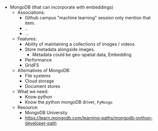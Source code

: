 - MongoDB (that can incorporate with embeddings)
	- Associations:
		- Github campus "machine learning" session only mention that item.
		- ..
		- ...
	- Features: 
		- Ability of maintaining a collections of images / videos
		- Store metadata alongside images. 
			- Metadata could be geo-spatial data, Embedding
		- Performance
		- GridFS
	- Alternatives of MongoDB:
		- File systems
		- Cloud storage
		- Document stores
	- What we need:
		- Know python
		- Know the python mongoDB driver, `PyMongo`
	- Resource:
		- MongoDB University
		- https://learn.mongodb.com/learning-paths/mongodb-python-developer-path